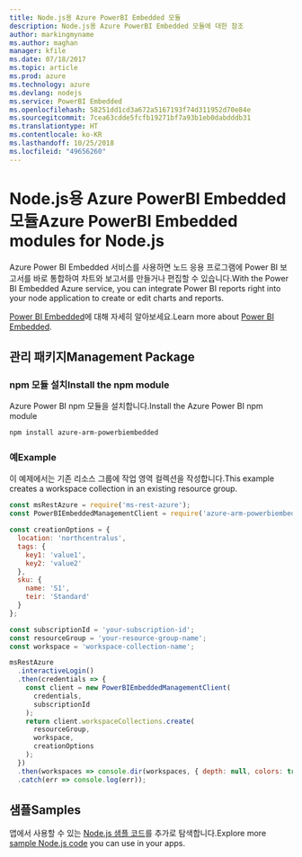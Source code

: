 ```yaml
---
title: Node.js용 Azure PowerBI Embedded 모듈
description: Node.js용 Azure PowerBI Embedded 모듈에 대한 참조
author: markingmyname
ms.author: maghan
manager: kfile
ms.date: 07/18/2017
ms.topic: article
ms.prod: azure
ms.technology: azure
ms.devlang: nodejs
ms.service: PowerBI Embedded
ms.openlocfilehash: 58251dd1cd3a672a5167193f74d311952d70e84e
ms.sourcegitcommit: 7cea63cdde5fcfb19271bf7a93b1eb0dabdddb31
ms.translationtype: HT
ms.contentlocale: ko-KR
ms.lasthandoff: 10/25/2018
ms.locfileid: "49656260"
---
```

# <a name="azure-powerbi-embedded-modules-for-nodejs"></a><span data-ttu-id="1b85a-103">Node.js용 Azure PowerBI Embedded 모듈</span><span class="sxs-lookup"><span data-stu-id="1b85a-103">Azure PowerBI Embedded modules for Node.js</span></span>

<span data-ttu-id="1b85a-104">Azure Power BI Embedded 서비스를 사용하면 노드 응용 프로그램에 Power BI 보고서를 바로 통합하여 차트와 보고서를 만들거나 편집할 수 있습니다.</span><span class="sxs-lookup"><span data-stu-id="1b85a-104">With the Power BI Embedded Azure service, you can integrate Power BI reports right into your node application to create or edit charts and reports.</span></span>

<span data-ttu-id="1b85a-105">[Power BI Embedded](https://powerbi.microsoft.com/documentation/powerbi-developer-embedding/)에 대해 자세히 알아보세요.</span><span class="sxs-lookup"><span data-stu-id="1b85a-105">Learn more about [Power BI Embedded](https://powerbi.microsoft.com/documentation/powerbi-developer-embedding/).</span></span>

## <a name="management-package"></a><span data-ttu-id="1b85a-106">관리 패키지</span><span class="sxs-lookup"><span data-stu-id="1b85a-106">Management Package</span></span>

### <a name="install-the-npm-module"></a><span data-ttu-id="1b85a-107">npm 모듈 설치</span><span class="sxs-lookup"><span data-stu-id="1b85a-107">Install the npm module</span></span>

<span data-ttu-id="1b85a-108">Azure Power BI npm 모듈을 설치합니다.</span><span class="sxs-lookup"><span data-stu-id="1b85a-108">Install the Azure Power BI npm module</span></span>

```bash
npm install azure-arm-powerbiembedded
```

### <a name="example"></a><span data-ttu-id="1b85a-109">예</span><span class="sxs-lookup"><span data-stu-id="1b85a-109">Example</span></span>

<span data-ttu-id="1b85a-110">이 예제에서는 기존 리소스 그룹에 작업 영역 컬렉션을 작성합니다.</span><span class="sxs-lookup"><span data-stu-id="1b85a-110">This example creates a workspace collection in an existing resource group.</span></span>

```javascript
const msRestAzure = require('ms-rest-azure');
const PowerBIEmbeddedManagementClient = require('azure-arm-powerbiembedded');

const creationOptions = {
  location: 'northcentralus',
  tags: {
    key1: 'value1',
    key2: 'value2'
  },
  sku: {
    name: 'S1',
    teir: 'Standard'
  }
};

const subscriptionId = 'your-subscription-id';
const resourceGroup = 'your-resource-group-name';
const workspace = 'workspace-collection-name';

msRestAzure
  .interactiveLogin()
  .then(credentials => {
    const client = new PowerBIEmbeddedManagementClient(
      credentials,
      subscriptionId
    );
    return client.workspaceCollections.create(
      resourceGroup,
      workspace,
      creationOptions
    );
  })
  .then(workspaces => console.dir(workspaces, { depth: null, colors: true }))
  .catch(err => console.log(err));
```

## <a name="samples"></a><span data-ttu-id="1b85a-111">샘플</span><span class="sxs-lookup"><span data-stu-id="1b85a-111">Samples</span></span>

<span data-ttu-id="1b85a-112">앱에서 사용할 수 있는 [Node.js 샘플 코드](https://azure.microsoft.com/resources/samples/?platform=nodejs)를 추가로 탐색합니다.</span><span class="sxs-lookup"><span data-stu-id="1b85a-112">Explore more [sample Node.js code](https://azure.microsoft.com/resources/samples/?platform=nodejs) you can use in your apps.</span></span>
